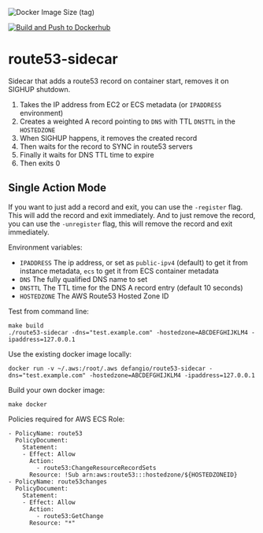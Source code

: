 ![Docker Image Size (tag)](https://img.shields.io/docker/image-size/defangio/route53-sidecar/latest)

[![Build and Push to Dockerhub](https://github.com/DefangLabs/route53-sidecar/actions/workflows/build-and-push.yml/badge.svg)](https://github.com/DefangLabs/route53-sidecar/actions/workflows/build-and-push.yml)

# route53-sidecar
Sidecar that adds a route53 record on container start, removes it on SIGHUP shutdown.

1. Takes the IP address from EC2 or ECS metadata (or `IPADDRESS` environment)
2. Creates a weighted A record pointing to `DNS` with TTL `DNSTTL` in the `HOSTEDZONE`
3. When SIGHUP happens, it removes the created record
4. Then waits for the record to SYNC in route53 servers
5. Finally it waits for DNS TTL time to expire
6. Then exits 0

## Single Action Mode
If you want to just add a record and exit, you can use the `-register` flag. This will add the record and exit immediately.
And to just remove the record, you can use the `-unregister` flag, this will remove the record and exit immediately.

Environment variables:
* `IPADDRESS` The ip address, or set as `public-ipv4` (default) to get it from instance metadata, `ecs` to get it from ECS container metadata
* `DNS` The fully qualified DNS name to set
* `DNSTTL` The TTL time for the DNS A record entry (default 10 seconds)
* `HOSTEDZONE` The AWS Route53 Hosted Zone ID

Test from command line:
```
make build
./route53-sidecar -dns="test.example.com" -hostedzone=ABCDEFGHIJKLM4 -ipaddress=127.0.0.1
```

Use the existing docker image locally:
```
docker run -v ~/.aws:/root/.aws defangio/route53-sidecar -dns="test.example.com" -hostedzone=ABCDEFGHIJKLM4 -ipaddress=127.0.0.1
```

Build your own docker image:
```
make docker
```

Policies required for AWS ECS Role:
```
- PolicyName: route53
  PolicyDocument:
    Statement:
    - Effect: Allow
      Action:
        - route53:ChangeResourceRecordSets
      Resource: !Sub arn:aws:route53:::hostedzone/${HOSTEDZONEID}
- PolicyName: route53changes
  PolicyDocument:
    Statement:
    - Effect: Allow
      Action:
        - route53:GetChange
      Resource: "*"
```
